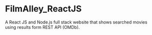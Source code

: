 # FilmAlley_ReactJS
A React JS and Node.js full stack website that shows searched movies using results form REST API (OMDb).
